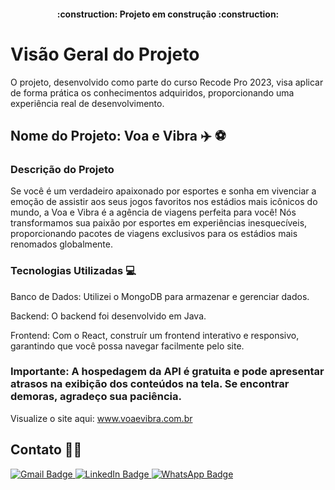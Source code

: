 <h4 align="center"> 
    :construction:  Projeto em construção  :construction:
</h4>

# Visão Geral do Projeto
O projeto, desenvolvido como parte do curso Recode Pro 2023, visa aplicar de forma prática os conhecimentos adquiridos, proporcionando uma experiência real de desenvolvimento.

## Nome do Projeto: Voa e Vibra :airplane: :soccer:

### Descrição do Projeto
Se você é um verdadeiro apaixonado por esportes e sonha em vivenciar a emoção de assistir aos seus jogos favoritos nos estádios mais icônicos do mundo, a Voa e Vibra é a agência de viagens perfeita para você! Nós transformamos sua paixão por esportes em experiências inesquecíveis, proporcionando pacotes de viagens exclusivos para os estádios mais renomados globalmente.

### Tecnologias Utilizadas :computer:

Banco de Dados: Utilizei o MongoDB para armazenar e gerenciar dados.

Backend: O backend foi desenvolvido em Java. 

Frontend: Com o React, construír um frontend interativo e responsivo, garantindo que você possa navegar facilmente pelo site.

### Importante: A hospedagem da API é gratuita e pode apresentar atrasos na exibição dos conteúdos na tela. Se encontrar demoras, agradeço sua paciência.

  Visualize o site aqui: <a href="https://front-viagem.vercel.app/" target="_blank">www.voaevibra.com.br</a>

## Contato :curly_haired_man:
<a href="mailto:joaofilhomil@gmail.com" target="_blank">
  <img src="https://img.shields.io/badge/Gmail-D14836?style=for-the-badge&logo=gmail&logoColor=white" alt="Gmail Badge">
</a>
<a href="https://www.linkedin.com/in/joao-filho-lima/" target="_blank">
  <img src="https://img.shields.io/badge/LinkedIn-0077B5?style=for-the-badge&logo=linkedin&logoColor=white" alt="LinkedIn Badge">
</a>
<a href="https://wa.me/5585981023380" target="_blank">
  <img src="https://img.shields.io/badge/WhatsApp-25D366?style=for-the-badge&logo=whatsapp&logoColor=white" alt="WhatsApp Badge">
</a>


